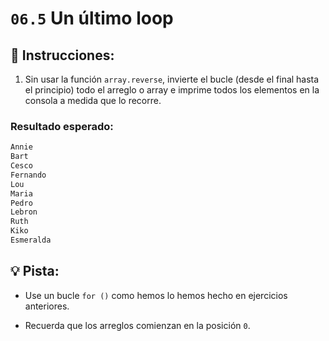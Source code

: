 # `06.5` Un último loop


## 📝 Instrucciones:

1. Sin usar la función `array.reverse`, invierte el bucle (desde el final hasta el principio) todo el arreglo o array e imprime todos los elementos en la consola a medida que lo recorre.

### Resultado esperado:

```js
Annie
Bart
Cesco
Fernando
Lou
Maria
Pedro
Lebron
Ruth
Kiko
Esmeralda
```

## 💡 Pista:

+ Use un bucle `for ()` como hemos lo hemos hecho en ejercicios anteriores.

+ Recuerda que los arreglos comienzan en la posición `0`.
